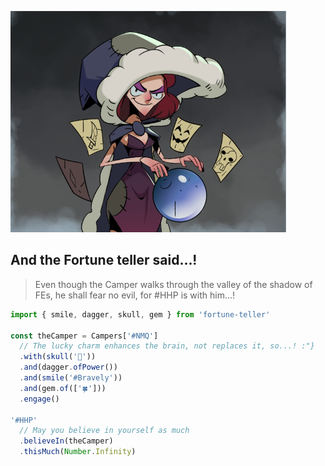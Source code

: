 ![image](big-one.png)

## And the Fortune teller said...!

> Even though the Camper walks through the valley of the shadow of FEs, he shall fear no evil, for #HHP is with him...!


```javascript
import { smile, dagger, skull, gem } from 'fortune-teller'

const theCamper = Campers['#NMQ']
  // The lucky charm enhances the brain, not replaces it, so...! :"}
  .with(skull('🧠'))
  .and(dagger.ofPower())
  .and(smile('#Bravely'))
  .and(gem.of(['🍀']))
  .engage()

'#HHP'
  // May you believe in yourself as much
  .believeIn(theCamper)
  .thisMuch(Number.Infinity)
```
